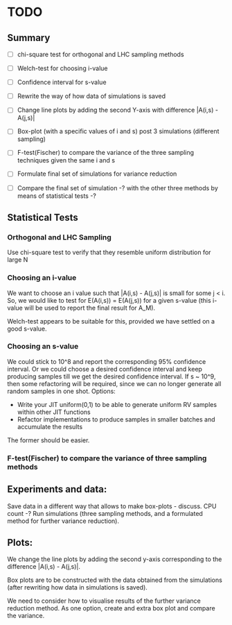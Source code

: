 # TODO
## Summary
- [ ] chi-square test for orthogonal and LHC sampling methods
- [ ] Welch-test for choosing i-value
- [ ] Confidence interval for s-value
- [ ] Rewrite the way of how data of simulations is saved
- [ ] Change line plots by adding the second Y-axis with difference |A(i,s) - A(j,s)|
- [ ] Box-plot (with a specific values of i and s) post 3 simulations (different sampling)
- [ ] F-test(Fischer) to compare the variance of the three sampling techniques given the same i and s
- [ ] Formulate final set of simulations for variance reduction
- [ ] Compare the final set of simulation -? with the other three methods by means of statistical tests -?


## Statistical Tests
### Orthogonal and LHC Sampling
Use chi-square test to verify that they resemble uniform distribution for large N
### Choosing an i-value 
We want to choose an i value such that |A(i,s) - A(j,s)| is small
for some j < i. So, we would like to test for E(A(i,s)) = E(A(j,s))
for a given s-value (this i-value will be used to report the final
result for A_M).

Welch-test appears to be suitable for this, provided we have settled
on a good s-value.

### Choosing an s-value
We could stick to 10^8 and report the corresponding 95% confidence
interval. Or we could choose a desired confidence interval and
keep producing samples till we get the desired confidence interval.
If s ~ 10^9, then some refactoring will be required, since we can
no longer generate all random samples in one shot. Options:
- Write your JIT uniform(0,1) to be able to generate uniform RV samples
within other JIT functions
- Refactor implementations to produce samples in smaller batches and
accumulate the results

The former should be easier.

### F-test(Fischer) to compare the variance of three sampling methods

## Experiments and data:
Save data in a different way that allows to make box-plots - discuss. CPU count -?
Run simulations (three sampling methods, and a formulated method for further variance reduction).

## Plots:
We change the line plots by adding the second y-axis corresponding to the difference |A(i,s) - A(j,s)|. 

Box plots are to be constructed with the data obtained from the simulations (after rewriting how data in simulations is saved).

We need to consider how to visualise results of the further variance reduction method. As one option, create and extra box plot and compare the variance. 

